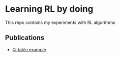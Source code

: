 # Learning RL by doing

This repo contains my experiments with RL algorithms

## Publications
- [Q-table example](https://www.kaggle.com/zjor86/rl-with-q-table-example) 